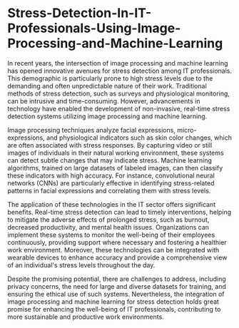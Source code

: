 # Stress-Detection-In-IT-Professionals-Using-Image-Processing-and-Machine-Learning
In recent years, the intersection of image processing and machine learning has opened innovative avenues for stress detection among IT professionals. This demographic is particularly prone to high stress levels due to the demanding and often unpredictable nature of their work. Traditional methods of stress detection, such as surveys and physiological monitoring, can be intrusive and time-consuming. However, advancements in technology have enabled the development of non-invasive, real-time stress detection systems utilizing image processing and machine learning.

Image processing techniques analyze facial expressions, micro-expressions, and physiological indicators such as skin color changes, which are often associated with stress responses. By capturing video or still images of individuals in their natural working environment, these systems can detect subtle changes that may indicate stress. Machine learning algorithms, trained on large datasets of labeled images, can then classify these indicators with high accuracy. For instance, convolutional neural networks (CNNs) are particularly effective in identifying stress-related patterns in facial expressions and correlating them with stress levels.

The application of these technologies in the IT sector offers significant benefits. Real-time stress detection can lead to timely interventions, helping to mitigate the adverse effects of prolonged stress, such as burnout, decreased productivity, and mental health issues. Organizations can implement these systems to monitor the well-being of their employees continuously, providing support where necessary and fostering a healthier work environment. Moreover, these technologies can be integrated with wearable devices to enhance accuracy and provide a comprehensive view of an individual's stress levels throughout the day.

Despite the promising potential, there are challenges to address, including privacy concerns, the need for large and diverse datasets for training, and ensuring the ethical use of such systems. Nevertheless, the integration of image processing and machine learning for stress detection holds great promise for enhancing the well-being of IT professionals, contributing to more sustainable and productive work environments.

